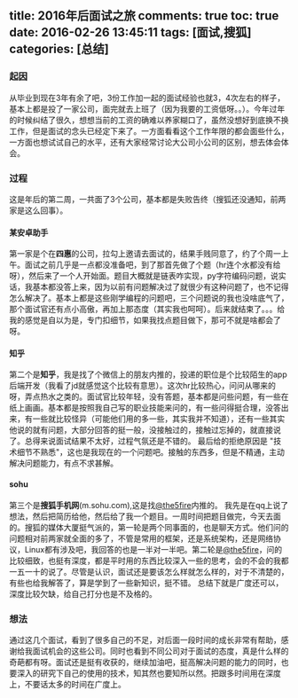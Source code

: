 title: 2016年后面试之旅
comments: true
toc: true
date: 2016-02-26 13:45:11
tags: [面试,搜狐]
categories: [总结]
---

<!-- more -->

### 起因
从毕业到现在3年有余了吧，3份工作加一起的面试经验也就3，4次左右的样子，基本上都是投了一家公司，面完就去上班了（因为我要的工资低呀。。）。今年过年的时候纠结了很久，想想当前的工资的确难以养家糊口了，虽然没想好到底换不换工作，但是面试的念头已经定下来了。一方面看看这个工作年限的都会面些什么，一方面也想试试自己的水平，还有大家经常讨论大公司小公司的区别，想去体会体会。


### 过程
这是年后的第二周，一共面了3个公司，基本都是失败告终（搜狐还没通知，前两家是这么回事）。

#### 某安卓助手
第一家是个在**四惠**的公司，拉勾上邀请去面试的，结果手贱同意了，约了个周一上午。面试之前几乎是一点都没准备吧，到了那首先做了个题（hr连个水都没有给呀），然后来了一个人开始面。题目大概就是链表咋实现，py字符编码问题，说实话，我基本都没答上来，因为以前有问题解决过了就很少有这种问题了，也不记得怎么解决了。基本上都是这些刚学编程的问题吧，三个问题说的我也没啥底气了，那个面试官还有点小高傲，再加上那态度（其实我也呵呵）。后来就结束了。。。给我的感觉是自以为是，专门扣细节，如果我找点题目做下，那可不就是啥都会了呀。


#### 知乎
第二个是**知乎**，我是找了个微信上的朋友内推的，投递的职位是个比较陌生的app后端开发（我看了jd就感觉这个比较有意思）。这次hr比较热心，问问从哪来的呀，弄点热水之类的。面试官比较年轻，没有答题，基本都是问些问题，有一些在纸上画画。基本都是按照我自己写的职业技能来问的，有一些问得挺合理，没答出来，有一些就比较怪异（可能他们用的多一些，其实我并不知道），还有一些其实他说的就有问题，大部分回答的挺一般，没接触过的，接触过忘掉的，就直接说了。总得来说面试结果不太好，过程气氛还是不错的。 最后给的拒绝原因是 "技术细节不熟悉"，这也是我现在的一个问题吧。接触的东西多，但是不精通，主动解决问题能力，有点不求甚解。


#### sohu
第三个是**搜狐手机网**(m.sohu.com),这是找[@the5fire](http://www.the5fire.com)内推的。 我先是在qq上说了想法，然后把简历给他，然后给了我一个题目。一周时间把题目做完，今天去面的。搜狐的媒体大厦挺气派的，第一轮是两个同事面的，也是聊天方式。他们问的问题相对前两家就全面的多了，不管是常用的框架，还是系统架构，还是网络协议，Linux都有涉及吧，我回答的也是一半对一半吧。第二轮是[@the5fire](http://www.the5fire.com)，问的比较细致，也挺有深度，都是平时用的东西比较深入一些的思考，会的不会的我都一五一十的说了。尽管是认识，面试还是要该怎么样就怎么样的，对于不清楚的，有些也给我解答了，算是学到了一些新知识，挺不错。 总结下就是广度还可以，深度比较欠缺，给自己打分也是不及格的。



### 想法


通过这几个面试，看到了很多自己的不足，对后面一段时间的成长非常有帮助，感谢给我面试机会的这些公司。同时也看到不同公司对于面试的态度，真是什么样的奇葩都有呀。面试还是挺有收获的，继续加油吧，挺高解决问题的能力的同时，也要深入的研究下自己的使用的技术，知其然也要知所以然。把跟多时间用在深度上，不要话太多的时间在广度上。




